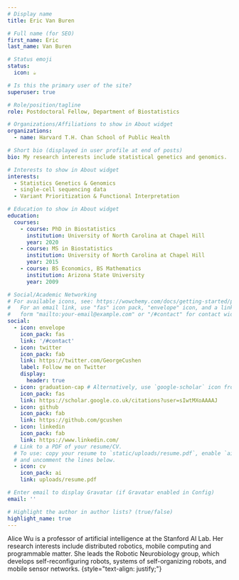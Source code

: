 ```yaml
---
# Display name
title: Eric Van Buren

# Full name (for SEO)
first_name: Eric
last_name: Van Buren

# Status emoji
status:
  icon: ☕️

# Is this the primary user of the site?
superuser: true

# Role/position/tagline
role: Postdoctoral Fellow, Department of Biostatistics

# Organizations/Affiliations to show in About widget
organizations:
  - name: Harvard T.H. Chan School of Public Health

# Short bio (displayed in user profile at end of posts)
bio: My research interests include statistical genetics and genomics.

# Interests to show in About widget
interests:
  - Statistics Genetics & Genomics
  - single-cell sequencing data
  - Variant Prioritization & Functional Interpretation

# Education to show in About widget
education:
  courses:
    - course: PhD in Biostatistics
      institution: University of North Carolina at Chapel Hill
      year: 2020
    - course: MS in Biostatistics
      institution: University of North Carolina at Chapel Hill
      year: 2015
    - course: BS Economics, BS Mathematics
      institution: Arizona State University
      year: 2009

# Social/Academic Networking
# For available icons, see: https://wowchemy.com/docs/getting-started/page-builder/#icons
#   For an email link, use "fas" icon pack, "envelope" icon, and a link in the
#   form "mailto:your-email@example.com" or "/#contact" for contact widget.
social:
  - icon: envelope
    icon_pack: fas
    link: '/#contact'
  - icon: twitter
    icon_pack: fab
    link: https://twitter.com/GeorgeCushen
    label: Follow me on Twitter
    display:
      header: true
  - icon: graduation-cap # Alternatively, use `google-scholar` icon from `ai` icon pack
    icon_pack: fas
    link: https://scholar.google.co.uk/citations?user=sIwtMXoAAAAJ
  - icon: github
    icon_pack: fab
    link: https://github.com/gcushen
  - icon: linkedin
    icon_pack: fab
    link: https://www.linkedin.com/
  # Link to a PDF of your resume/CV.
  # To use: copy your resume to `static/uploads/resume.pdf`, enable `ai` icons in `params.yaml`,
  # and uncomment the lines below.
  - icon: cv
    icon_pack: ai
    link: uploads/resume.pdf

# Enter email to display Gravatar (if Gravatar enabled in Config)
email: ''

# Highlight the author in author lists? (true/false)
highlight_name: true
---
```


Alice Wu is a professor of artificial intelligence at the Stanford AI Lab. Her research interests include distributed robotics, mobile computing and programmable matter. She leads the Robotic Neurobiology group, which develops self-reconfiguring robots, systems of self-organizing robots, and mobile sensor networks.
{style="text-align: justify;"}

